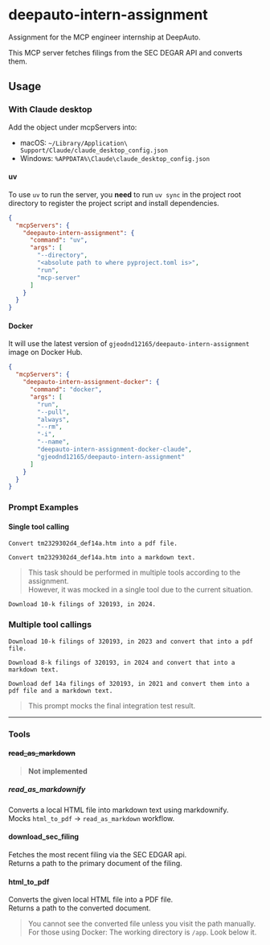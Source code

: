 # deepauto-intern-assignment
Assignment for the MCP engineer internship at DeepAuto.

This MCP server fetches filings from the SEC DEGAR API and converts them.

## Usage
### With Claude desktop

Add the object under mcpServers into:
- macOS: `~/Library/Application\ Support/Claude/claude_desktop_config.json`
- Windows: `%APPDATA%\Claude\claude_desktop_config.json`

#### uv

To use `uv` to run the server, you **need** to run `uv sync` in the project root directory 
to register the project script and install dependencies.  


```json
{
  "mcpServers": {
    "deepauto-intern-assignment": {
      "command": "uv",
      "args": [
        "--directory",
        "<absolute path to where pyproject.toml is>",
        "run",
        "mcp-server"
      ]
    }
  }
}
```

#### Docker

It will use the latest version of `gjeodnd12165/deepauto-intern-assignment` image on Docker Hub.  

```json
{
  "mcpServers": {
    "deepauto-intern-assignment-docker": {
      "command": "docker",
      "args": [
        "run",
        "--pull",
        "always",
        "--rm",
        "-i",
        "--name",
        "deepauto-intern-assignment-docker-claude",
        "gjeodnd12165/deepauto-intern-assignment"
      ]
    }
  }
}
```

### Prompt Examples
#### Single tool calling
```
Convert tm2329302d4_def14a.htm into a pdf file.
```
```
Convert tm2329302d4_def14a.htm into a markdown text.
```
> This task should be performed in multiple tools according to the assignment.  
> However, it was mocked in a single tool due to the current situation.
```
Download 10-k filings of 320193, in 2024. 
```

### Multiple tool callings
```
Download 10-k filings of 320193, in 2023 and convert that into a pdf file. 
```
```
Download 8-k filings of 320193, in 2024 and convert that into a markdown text. 
```
```
Download def 14a filings of 320193, in 2021 and convert them into a pdf file and a markdown text.
```
> This prompt mocks the final integration test result.

---

### Tools
#### ~~read_as_markdown~~
> **Not implemented**

##### read_as_markdownify
Converts a local HTML file into markdown text using markdownify.  
Mocks `html_to_pdf` -> `read_as_markdown` workflow.

#### download_sec_filing
Fetches the most recent filing via the SEC EDGAR api.  
Returns a path to the primary document of the filing.

#### html_to_pdf
Converts the given local HTML file into a PDF file.  
Returns a path to the converted document.  

> You cannot see the converted file unless you visit the path manually.  
> For those using Docker: The working directory is `/app`. Look below it.
